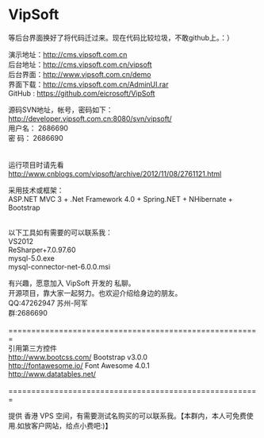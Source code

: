 VipSoft
=======
等后台界面换好了将代码迁过来。现在代码比较垃圾，不敢github上。：）

演示地址：http://cms.vipsoft.com.cn <br/>
后台地址：http://cms.vipsoft.com.cn/vipsoft  <br/>
后台界面：http://www.vipsoft.com.cn/demo  <br/>
界面下载：http://cms.vipsoft.com.cn/AdminUI.rar  <br/>
GitHub  : https://github.com/eicrosoft/VipSoft  <br/>

源码SVN地址，帐号，密码如下： <br/>
http://developer.vipsoft.com.cn:8080/svn/vipsoft/ <br/>
用户名： 2686690 <br/>
密  码： 2686690 <br/>
 <br/>
  <br/>
运行项目时请先看 <br/>
http://www.cnblogs.com/vipsoft/archive/2012/11/08/2761121.html <br/>


采用技术或框架： <br/>
ASP.NET MVC 3 + .Net Framework 4.0 + Spring.NET + NHibernate + Bootstrap <br/>

 <br/>
以下工具如有需要的可以联系我： <br/>
VS2012  <br/>
ReSharper+7.0.97.60 <br/>
mysql-5.0.exe <br/>
mysql-connector-net-6.0.0.msi <br/>
 

有兴趣，愿意加入 VipSoft 开发的 私聊。 <br/>
开源项目，靠大家一起努力。也欢迎介绍给身边的朋友。 <br/>
QQ:47262947  苏州-阿军   <br/>
群:2686690 <br/>
 <br/>
======================================================= <br/>
引用第三方控件 <br/>
http://www.bootcss.com/						Bootstrap v3.0.0 <br/>
http://fontawesome.io/						Font Awesome 4.0.1 <br/>
http://www.datatables.net/   <br/>
 <br/>
======================================================= <br/>

提供 香港 VPS 空间，有需要测试名购买的可以联系我。【本群内，本人可免费使用.如放客户网站，给点小费吧:)】 <br/>


